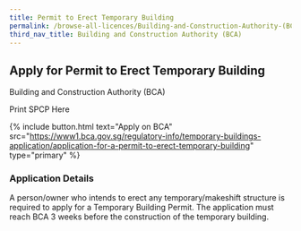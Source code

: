 ```yaml
---
title: Permit to Erect Temporary Building
permalink: /browse-all-licences/Building-and-Construction-Authority-(BCA)/Permit-to-Erect-Temporary-Building
third_nav_title: Building and Construction Authority (BCA)
---
```


## Apply for Permit to Erect Temporary Building

Building and Construction Authority (BCA)

Print SPCP Here

{% include button.html text="Apply on BCA" src="https://www1.bca.gov.sg/regulatory-info/temporary-buildings-application/application-for-a-permit-to-erect-temporary-building" type="primary" %}

### Application Details
<p>A person/owner who intends to erect any temporary/makeshift structure is required to apply for a Temporary Building Permit. The application must reach BCA 3 weeks before the construction of the temporary building.</p>

